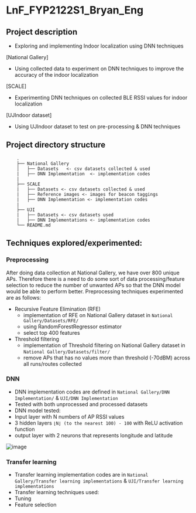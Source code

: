 # LnF_FYP2122S1_Bryan_Eng


## Project description
- Exploring and implementing Indoor localization using DNN techniques 


[National Gallery]
- Using collected data to experiment on DNN techniques to improve the accuracy of the indoor localization 

[SCALE]
- Experimenting DNN techniques on collected BLE RSSI values for indoor localization 

[UJIndoor dataset]
- Using UJIndoor dataset to test on pre-processing & DNN techniques 

##  Project directory structure 
```
    .
    ├── National Gallery 
    │   ├── Datasets   <- csv datasets collected & used 
    |   ├── DNN Implementation  <- implementation codes 
    |
    ├── SCALE 
    |   ├── Datasets <- csv datasets collected & used 
    |   ├── Reference images <- images for beacon taggings 
    |   ├── DNN Implementation <- implementation codes 
    |
    ├── UJI   
    |   ├── Datasets <- csv datasets used 
    |   ├── DNN Implementations <- implementation codes 
    └── README.md
```

## Techniques explored/experimented: 
### Preprocessing
After doing data collection at National Gallery, we have over 800 unique APs. Therefore there is a need to do some sort of data processing/feature selection to reduce the number of unwanted APs so that the DNN model would be able to perform better. Preprocessing techniques experimented are as follows: 

- Recursive Feature Elimination (RFE)
    - implementation of RFE on National Gallery dataset in `National Gallery/Datasets/RFE/` 
    - using RandomForestRegressor estimator 
    - select top 400 features 
- Threshold filtering 
    - implementation of Threshold filtering on National Gallery dataset in `National Gallery/Datasets/filter/` 
    - remove APs that has no values more than threshold (-70dBM) across all runs/routes collected 

### DNN 
- DNN implementation codes are defined in `National Gallery/DNN Implementation/` & `UJI/DNN Implementation`
- Tested with both unprocessed and processed datasets 
- DNN model tested: 
-  Input layer with N numbers of AP RSSI values 
-  3 hidden layers `⌊N⌋ (to the nearest 100) - 100` with ReLU activation function 
-  output layer with 2 neurons that represents longitude and latitude 

![image](https://user-images.githubusercontent.com/26837821/144977985-59b2de77-9945-43d8-86fe-1527ece797fa.png)


### Transfer learning 
- Transfer learning implementation codes are in `National Gallery/Transfer learning implementations` & `UJI/Transfer learning implementations`
- Transfer learning techniques used: 
- Tuning 
- Feature selection 